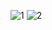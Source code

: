 ![1](https://github.com/user-attachments/assets/5ae1e739-288f-4e0c-99e3-bbd43ce68a11)
![2](https://github.com/user-attachments/assets/c923f95c-b5fe-4905-8919-ef6fb20c8632)
